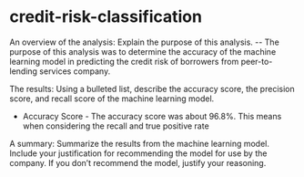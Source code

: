 # credit-risk-classification
An overview of the analysis: Explain the purpose of this analysis.
-- The purpose of this analysis was to determine the accuracy of the machine learning model in predicting the credit risk of borrowers from peer-to-lending services company. 

The results: Using a bulleted list, describe the accuracy score, the precision score, and recall score of the machine learning model.

* Accuracy Score - The accuracy score was about 96.8%. This means when considering the recall and true positive rate 

A summary: Summarize the results from the machine learning model. Include your justification for recommending the model for use by the company. If you don’t recommend the model, justify your reasoning.
